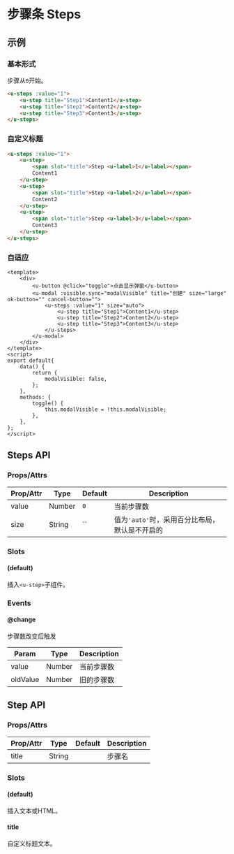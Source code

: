 # 步骤条 Steps

## 示例
### 基本形式

步骤从`0`开始。

``` html
<u-steps :value="1">
    <u-step title="Step1">Content1</u-step>
    <u-step title="Step2">Content2</u-step>
    <u-step title="Step3">Content3</u-step>
</u-steps>
```

### 自定义标题

``` html
<u-steps :value="1">
    <u-step>
        <span slot="title">Step <u-label>1</u-label></span>
        Content1
    </u-step>
    <u-step>
        <span slot="title">Step <u-label>2</u-label></span>
        Content2
    </u-step>
    <u-step>
        <span slot="title">Step <u-label>3</u-label></span>
        Content3
    </u-step>
</u-steps>
```

### 自适应
```vue
<template>
    <div>
        <u-button @click="toggle">点击显示弹窗</u-button>
        <u-modal :visible.sync="modalVisible" title="创建" size="large" ok-button="" cancel-button="">
            <u-steps :value="1" size="auto">
                <u-step title="Step1">Content1</u-step>
                <u-step title="Step2">Content2</u-step>
                <u-step title="Step3">Content3</u-step>
            </u-steps>
        </u-modal>
    </div>
</template>
<script>
export default{
    data() {
        return {
            modalVisible: false,
        };
    },
    methods: {
        toggle() {
            this.modalVisible = !this.modalVisible;
        },
    },
};
</script>
```

## Steps API
### Props/Attrs
| Prop/Attr | Type | Default | Description |
| --------- | ---- | ------- | ----------- |
| value | Number | `0` | 当前步骤数 |
| size | String | `` | 值为`'auto'`时，采用百分比布局，默认是不开启的 |

### Slots

#### (default)

插入`<u-step>`子组件。

### Events

#### @change

步骤数改变后触发

| Param | Type | Description |
| ----- | ---- | ----------- |
| value | Number | 当前步骤数 |
| oldValue | Number | 旧的步骤数 |


## Step API
### Props/Attrs
| Prop/Attr | Type | Default | Description |
| --------- | ---- | ------- | ----------- |
| title | String |  | 步骤名 |

### Slots

#### (default)

插入文本或HTML。

#### title

自定义标题文本。
